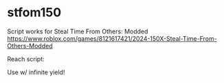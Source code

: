 # stfom150

Script works for Steal Time From Others: Modded
https://www.roblox.com/games/8121617421/2024-150X-Steal-Time-From-Others-Modded

Reach script:

Use w/ infinite yield!
